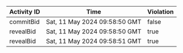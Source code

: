 | Activity ID | Time | Violation |
| --- | --- | --- |
| commitBid | Sat, 11 May 2024 09:58:50 GMT | false |
| revealBid | Sat, 11 May 2024 09:58:50 GMT | true |
| revealBid | Sat, 11 May 2024 09:58:51 GMT | true |